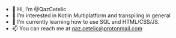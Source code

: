 - 👋 Hi, I’m @QazCetelic
- 👀 I’m interested in Kotlin Multiplatform and transpiling in general
- 🌱 I’m currently learning how to use SQL and HTML/CSS/JS.
- 📫 You can reach me at qaz.cetelic@protonmail.com
